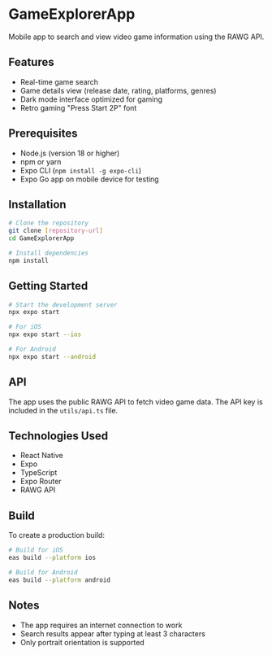 # GameExplorerApp

Mobile app to search and view video game information using the RAWG API.

## Features

- Real-time game search
- Game details view (release date, rating, platforms, genres)
- Dark mode interface optimized for gaming
- Retro gaming "Press Start 2P" font

## Prerequisites

- Node.js (version 18 or higher)
- npm or yarn
- Expo CLI (`npm install -g expo-cli`)
- Expo Go app on mobile device for testing

## Installation

```bash
# Clone the repository
git clone [repository-url]
cd GameExplorerApp

# Install dependencies
npm install
```

## Getting Started

```bash
# Start the development server
npx expo start

# For iOS
npx expo start --ios

# For Android
npx expo start --android
```

## API

The app uses the public RAWG API to fetch video game data. The API key is included in the `utils/api.ts` file.

## Technologies Used

- React Native
- Expo
- TypeScript
- Expo Router
- RAWG API

## Build

To create a production build:

```bash
# Build for iOS
eas build --platform ios

# Build for Android
eas build --platform android
```

## Notes

- The app requires an internet connection to work
- Search results appear after typing at least 3 characters
- Only portrait orientation is supported

